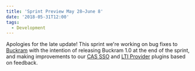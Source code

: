 ```yaml
---
title: 'Sprint Preview May 28–June 8'
date: '2018-05-31T12:00'
tags:
  - Development
---
```


Apologies for the late update! This sprint we're working on bug fixes to
[Buckram](http://github.com/pressbooks/buckram) with the intention of releasing Buckram
1.0 at the end of the sprint, and making improvements to our
[CAS SSO](https://github.com/pressbooks/pressbooks-cas-sso/) and
[LTI Provider](https://github.com/pressbooks/pressbooks-lti-provider) plugins based on
feedback.
